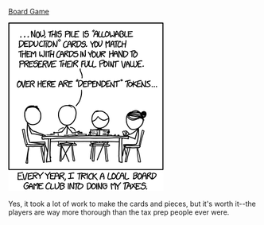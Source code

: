 [Board Game](https://xkcd.com/1566)

![Board Game](./random_comic.png)

Yes, it took a lot of work to make the cards and pieces, but it's worth it--the players are way more thorough than the tax prep people ever were.

